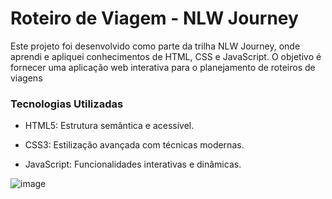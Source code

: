 # Roteiro de Viagem - NLW Journey
Este projeto foi desenvolvido como parte da trilha NLW Journey, onde aprendi e apliquei conhecimentos de HTML, CSS e JavaScript. 
O objetivo é fornecer uma aplicação web interativa para o planejamento de roteiros de viagens
### Tecnologias Utilizadas

- HTML5: Estrutura semântica e acessível.

- CSS3: Estilização avançada com técnicas modernas.

- JavaScript: Funcionalidades interativas e dinâmicas.

![image](https://github.com/user-attachments/assets/16d72eb9-e679-4199-beb3-579483154a2e)

